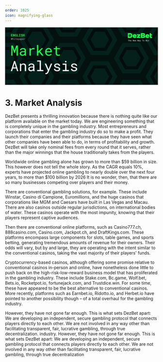 ```yaml
---
order: 1025
icon: magnifying-glass
---
```

![](/static/headers/DezBet_Market_Analysis_ENG.png)

# 3. Market Analysis

DezBet presents a thrilling innovation because there is nothing quite like our platform available on the market today. We are engineering something that is completely unique in the gambling industry. Most entrepreneurs and corporations that enter the gambling industry do so to make a profit. They launch their companies and their platforms because they have seen what other companies have been able to do, in terms of profitability and growth. DezBet will take only nominal fees from every round that it serves, rather than the major winnings that the house traditionally takes from the players.
 
Worldwide online gambling alone has grown to more than $59 billion in size. 
This however does not tell the whole story. As the CAGR equals 10%, experts have projected online gambling to nearly double over the next four years, to more than $100 billion by 2026 It is no wonder, then, that there are so many businesses competing over players and their money.

There are conventional gambling solutions, for example. These include Winstar, Casino di Campione, Euromillions, and the huge casinos that corporations like MGM and Caesars have built in Las Vegas and Macau. There are also casinos outside regular jurisdictions, on international bodies of water. These casinos operate with the most impunity, knowing that their players represent captive audiences.
 
Then there are conventional online platforms, such as Casino777.ch, 888casino.com, Casino.com, Jackpot.ch, and DraftKings.com. These platforms encompass large components for slots, table games, and sports betting, generating tremendous amounts of revenue for their owners. Their odds will vary, but by and large, they are operating with the intent similar to the conventional casinos, taking the vast majority of their players' funds.
 
Cryptocurrency-based casinos, although offering some promise relative to conventional casinos in-person and online, have nonetheless done little to push back on the high-risk-low-reward business model that has proliferated in the gambling industry. These include Stake.com, Bc.game, Wolf.bet, Bets.io, Rocketpot.io, fortunejack.com, and Trustdice.win. For some time, these have appeared to be the best alternative to conventional casinos. More recently, platforms such as Earnbet.io, Ridotto.io, and Herbet.io have pointed to another possibility though – of a total overhaul for the gambling industry.
 

However, they have not gone far enough. This is  what sets DezBet apart: We are developing an independent, secure gambling protocol that connects players directly to each other. We are not involved in any way other than facilitating transparent, fair, lucrative gambling, through true decentralization.
industry.
However, they have not gone far enough. This is what sets DezBet apart: We are
developing an independent, secure gambling protocol that connects players directly to
each other. We are not involved in any way other than facilitating transparent, fair,
lucrative gambling, through true decentralization
